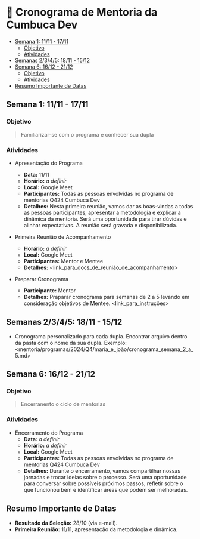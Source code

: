 <!-- markdownlint-disable MD024 -->

# 📅 Cronograma de Mentoria da Cumbuca Dev

- [Semana 1: 11/11 - 17/11](#semana-1-1111---1711)
  - [Objetivo](#objetivo)
  - [Atividades](#atividades)
- [Semanas 2/3/4/5: 18/11 - 15/12](#semanas-2345-1811---1512)
- [Semana 6: 16/12 - 21/12](#semana-6-1612---2112)
  - [Objetivo](#objetivo-1)
  - [Atividades](#atividades-1)
- [Resumo Importante de Datas](#resumo-importante-de-datas)

## Semana 1: 11/11 - 17/11

### Objetivo

> Familiarizar-se com o programa e conhecer sua dupla

### Atividades

- Apresentação do Programa

  - **Data:** 11/11
  - **Horário:** _a definir_
  - **Local:** Google Meet
  - **Participantes:** Todas as pessoas envolvidas no programa de mentorias Q424 Cumbuca Dev
  - **Detalhes:** Nesta primeira reunião, vamos dar as boas-vindas a todas as pessoas participantes,
    apresentar a metodologia e explicar a dinâmica da mentoria. Será uma oportunidade para tirar
    dúvidas e alinhar expectativas. A reunião será gravada e disponibilizada.

- Primeira Reunião de Acompanhamento

  - **Horário:** _a definir_
  - **Local:** Google Meet
  - **Participantes:** Mentor e Mentee
  - **Detalhes:** <link_para_docs_de_reunião_de_acompanhamento>

- Preparar Cronograma
  - **Participante:** Mentor
  - **Detalhes:** Praparar cronograma para semanas de 2 a 5 levando em consideração objetivos de
    Mentee. <link_para_instruções>

## Semanas 2/3/4/5: 18/11 - 15/12

- Cronograma personalizado para cada dupla. Encontrar arquivo dentro da pasta com o nome da sua
  dupla. Exemplo: <mentoria/programas/2024/Q4/maria_e_joão/cronograma_semana_2_a_5.md>

## Semana 6: 16/12 - 21/12

### Objetivo

> Encerranento o ciclo de mentorias

### Atividades

- Encerramento do Programa
  - **Data:** _a definir_
  - **Horário:** _a definir_
  - **Local:** Google Meet
  - **Participantes:** Todas as pessoas envolvidas no programa de mentorias Q424 Cumbuca Dev
  - **Detalhes:** Durante o encerramento, vamos compartilhar nossas jornadas e trocar ideias sobre o
    processo. Será uma oportunidade para conversar sobre possíveis próximos passos, refletir sobre o
    que funcionou bem e identificar áreas que podem ser melhoradas.

## Resumo Importante de Datas

- **Resultado da Seleção:** 28/10 (via e-mail).
- **Primeira Reunião:** 11/11, apresentação da metodologia e dinâmica.
